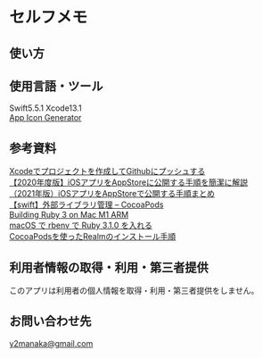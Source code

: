 # セルフメモ

## 使い方

## 使用言語・ツール
Swift5.5.1 
Xcode13.1   
[App Icon Generator](https://appicon.co/)   
## 参考資料
[Xcodeでプロジェクトを作成してGithubにプッシュする](https://swiswiswift.com/2020-12-03/)   
[【2020年度版】iOSアプリをAppStoreに公開する手順を簡潔に解説](https://qiita.com/Labi/items/3b71b8f5ef065904c1de)   
[（2021年版）iOSアプリをAppStoreで公開する手順まとめ](https://zenn.dev/moutend/articles/feebf0120dce6e6426fa)  
[【swift】外部ライブラリ管理 – CocoaPods](https://pomarano.site/ios/119/)    
[Building Ruby 3 on Mac M1 ARM](https://brandur.org/fragments/ruby-3-on-m1)   
[macOS で rbenv で Ruby 3.1.0 を入れる](https://nomad.office-aship.info/macos-rbenv/)   
[CocoaPodsを使ったRealmのインストール手順](https://naoya-ono.com/swift/realm-install/)   
## 利用者情報の取得・利用・第三者提供
このアプリは利用者の個人情報を取得・利用・第三者提供をしません。

## お問い合わせ先
y2manaka@gmail.com
